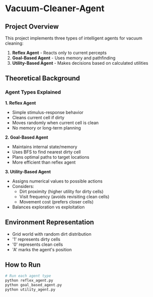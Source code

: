 # Vacuum-Cleaner-Agent

## Project Overview
This project implements three types of intelligent agents for vacuum cleaning:
1. **Reflex Agent** - Reacts only to current percepts
2. **Goal-Based Agent** - Uses memory and pathfinding
3. **Utility-Based Agent** - Makes decisions based on calculated utilities

## Theoretical Background

### Agent Types Explained

**1. Reflex Agent**
- Simple stimulus-response behavior
- Cleans current cell if dirty
- Moves randomly when current cell is clean
- No memory or long-term planning

**2. Goal-Based Agent**
- Maintains internal state/memory
- Uses BFS to find nearest dirty cell
- Plans optimal paths to target locations
- More efficient than reflex agent

**3. Utility-Based Agent**
- Assigns numerical values to possible actions
- Considers:
  - Dirt proximity (higher utility for dirty cells)
  - Visit frequency (avoids revisiting clean cells)
  - Movement cost (prefers closer cells)
- Balances exploration vs exploitation

## Environment Representation
- Grid world with random dirt distribution
- '1' represents dirty cells
- '0' represents clean cells
- 'A' marks the agent's position

## How to Run
```bash
# Run each agent type
python reflex_agent.py
python goal_based_agent.py
python utility_agent.py
